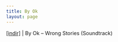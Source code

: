 ```yaml
---
title: By Ok
layout: page
---
```


<a href="https://cloud.mail.ru/public/795a2bb81144/By%20Ok%20-%20Wrong%20Stories%20(SoundTrack)" target="_blank">[indir]</a> | By Ok &#8211; Wrong Stories (Soundtrack)